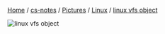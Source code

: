 [Home](https://mengxianbin.github.io) /
[cs-notes](https://mengxianbin.github.io/cs-notes/site) /
[Pictures](https://mengxianbin.github.io/cs-notes/site/Pictures) /
[Linux](https://mengxianbin.github.io/cs-notes/site/Pictures/Linux) /
[linux vfs object](https://mengxianbin.github.io/cs-notes/site/Pictures/Linux/linux%20vfs%20object)

![linux vfs object](https://mengxianbin.github.io/cs-notes/./Pictures/Linux/linux%20vfs%20object.jpg)